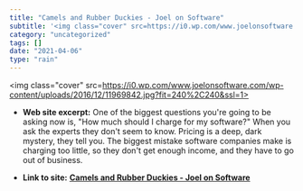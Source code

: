 ```yaml
---
title: "Camels and Rubber Duckies - Joel on Software"
subtitle: '<img class="cover" src=https://i0.wp.com/www.joelonsoftware.com/wp-content/uploads/2016/12/11969842....'
category: "uncategorized"
tags: []
date: "2021-04-06"
type: "rain"
---
```

<img class="cover" src=https://i0.wp.com/www.joelonsoftware.com/wp-content/uploads/2016/12/11969842.jpg?fit=240%2C240&ssl=1>



* **Web site excerpt:** One of the biggest questions you're going to be asking now is, "How much should I charge for my software?" When you ask the experts they don't seem to know. Pricing is a deep, dark mystery, they tell you. The biggest mistake software companies make is charging too little, so they don't get enough income, and they have to go out of business.

* **Link to site:** **[Camels and Rubber Duckies - Joel on Software](http://www.joelonsoftware.com/articles/CamelsandRubberDuckies.html)**
